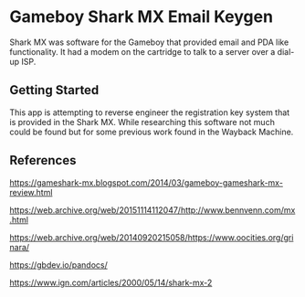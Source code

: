 # Gameboy Shark MX Email Keygen

Shark MX was software for the Gameboy that provided email and PDA like functionality. It had a modem on the cartridge to talk to a server over a dial-up ISP.

## Getting Started

This app is attempting to reverse engineer the registration key system that is provided in the Shark MX. While researching this software not much could be found but for some previous work found in the Wayback Machine.



## References

https://gameshark-mx.blogspot.com/2014/03/gameboy-gameshark-mx-review.html

https://web.archive.org/web/20151114112047/http://www.bennvenn.com/mx.html

https://web.archive.org/web/20140920215058/https://www.oocities.org/grinara/

https://gbdev.io/pandocs/

https://www.ign.com/articles/2000/05/14/shark-mx-2
